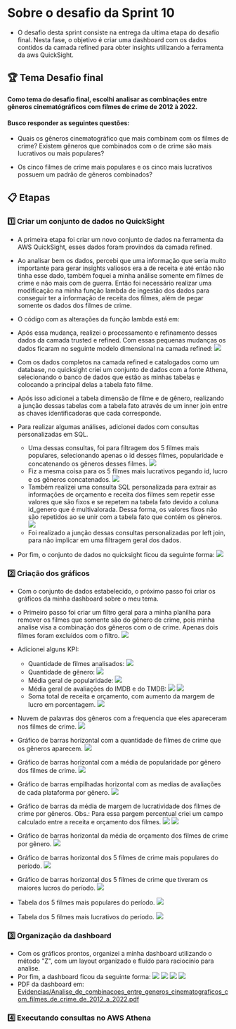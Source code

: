 # Sobre o desafio da Sprint 10
- O desafio desta sprint consiste na entrega da ultima etapa do desafio final. Nesta fase, o objetivo é criar uma dashboard com os dados contidos da camada refined para obter insights utilizando a ferramenta da aws QuickSight.
    
## 🏆 Tema Desafio final
#### Como tema do desafio final, escolhi analisar as combinações entre gêneros cinematógráficos com filmes de crime de 2012 à 2022.

#### Busco responder as seguintes questões:

- Quais os gêneros cinematográfico que mais combinam com os filmes de crime?  Existem gêneros que combinados com o de crime são mais lucrativos ou mais populares?

- Os cinco filmes de crime mais populares e os cinco mais lucrativos possuem um padrão de gêneros combinados?
    
## 📋 Etapas

### 1️⃣ Criar um conjunto de dados no QuickSight

- A primeira etapa foi criar um novo conjunto de dados na ferramenta da AWS QuickSight, esses dados foram provindos da camada refined. 
- Ao analisar bem os dados, percebi que uma informação que seria muito importante para gerar insights valiosos era a de receita e até então não tinha esse dado, também foquei a minha análise somente em filmes de crime e não mais com de guerra. Então foi necessário realizar uma modificação na minha função lambda de ingestão dos dados para conseguir ter a informação de receita dos filmes, além de pegar somente os dados dos filmes de crime. 
- O código com as alterações da função lambda está em: 
- Após essa mudança, realizei o processamento e refinamento desses dados da camada trusted e refined. Com essas pequenas mudanças os dados ficaram no seguinte modelo dimensional na camada refined:
![](Evidencias/modelo_dimensional.png)

- Com os dados completos na camada refined e catalogados como um database, no quicksight criei um conjunto de dados com a fonte Athena, selecionando o banco de dados que estão as minhas tabelas e colocando a principal delas a tabela fato filme.
- Após isso adicionei a tabela dimensão de filme e de gênero, realizando a junção dessas tabelas com a tabela fato através de um inner join entre as chaves identificadoras que cada corresponde.
- Para realizar algumas análises, adicionei dados com consultas personalizadas em SQL. 
  - Uma dessas consultas, foi para filtragem dos 5 filmes mais populares, selecionando apenas o id desses filmes, popularidade e concatenando os gêneros desses filmes.
  ![](Evidencias/print_conjunto_de_dados_consulta_personalizada_top5_filmes_populares.png)
  -  Fiz a mesma coisa para os 5 filmes mais lucrativos pegando id, lucro e os gêneros concatenados.
    ![](Evidencias/print_conjunto_de_dados_consulta_personalizada_top5_filmes_lucrativos.png)
  - Também realizei uma consulta SQL personalizada para extrair as informações de orçamento e receita dos filmes sem repetir esse valores que são fixos e se repetem na tabela fato devido a coluna id_genero que é multivalorada. Dessa forma, os valores fixos não são repetidos ao se unir com a tabela fato que contém os gêneros.
    ![](Evidencias/print_conjunto_de_dados_consulta_personalizada_top5_filmes_orcamento_receita_fixo.png)
  - Foi realizado a junção dessas consultas personalizadas por left join, para não implicar em uma filtragem geral dos dados.

- Por fim, o conjunto de dados no quicksight ficou da seguinte forma:
![](Evidencias/print_conjunto_de_dados_quicksight.png)

### 2️⃣ Criação dos gráficos
- Com o conjunto de dados estabelecido, o próximo passo foi criar os gráficos da minha dashboard sobre o meu tema.
- o Primeiro passo foi criar um filtro geral para a minha planilha para remover os filmes que somente são do gênero de crime, pois minha analise visa a combinação dos gêneros com o de crime. Apenas dois filmes foram excluidos com o filtro.
    ![](Evidencias/print_quicksight_filtro_geral.png) 

- Adicionei alguns KPI: 
   - Quantidade de filmes analisados:
  ![](Evidencias/print_quicksight_KPI_qtd_filmes.png)
    - Quantidade de gênero:
  ![](Evidencias/print_quicksight_KPI_qtd_genero.png)
    - Média geral de popularidade:
    ![](Evidencias/print_quicksight_KPI_media_popularidade.png)
    - Média geral de avaliações do IMDB e do TMDB:
    ![](Evidencias/print_quicksight_media_de_avaliacao_IMDB.png)
    ![](Evidencias/print_quicksight_media_de_avaliacao_TMDB.png)
    - Soma total de receita e orçamento, com aumento da margem de lucro em porcentagem.
    ![](Evidencias/print_quicksight_KPI_total_receita_e_orcamento.png)
- Nuvem de palavras dos gêneros com a frequencia que eles apareceram nos filmes de crime.
  ![](Evidencias/print_quicksight_nuvem_de_palavras_genero.png)
- Gráfico de barras horizontal com a quantidade de filmes de crime que os gêneros aparecem.
  ![](Evidencias/print_quicksight_grafico_barras_quantidade_filmes_crime_com_generos.png)
- Gráfico de barras horizontal com a média de popularidade por gênero dos filmes de crime.
    ![](Evidencias/print_quicksight_grafico_barras_horizontal_popularidade_media_por_genero.png)
- Gráfico de barras empilhadas horizontal com as medias de avaliações de cada plataforma por gênero.
  ![](Evidencias/print_quicksight_grafico_barras_empilhadas_media_de_avaliacoes_por_genero.png)
- Gráfico de barras da média de margem de lucratividade dos filmes de crime por gêneros. Obs.: Para essa pargem percentual criei um campo calculado entre a receita e orçamento dos filmes.
  ![](Evidencias/print_quicksight_campo_calculado_margem_percentual_de_lucro.png)
  ![](Evidencias/print_quicksight_media_percentual_de_lucratividade_por_genero.png)
- Gráfico de barras horizontal da média de orçamento dos filmes de crime por gênero.
  ![](Evidencias/print_quicksight_grafico_barras_vertical_media_orcamento_por_genero.png)
- Gráfico de barras horizontal dos 5 filmes de crime mais populares do período.
  ![](Evidencias/print_quicksight_grafico_horizontal_5_filmes_crime_mais_populares.png)
- Gráfico de barras horizontal dos 5 filmes de crime que tiveram os maiores lucros do período.
  ![](Evidencias/print_quicksight_grafico_barras_horizontal_5_filmes_mais_lucrativos.png)
- Tabela dos 5 filmes mais populares do período.
  ![](Evidencias/print_quicksight_tabela_5_filmes_mais_populares.png)
- Tabela dos 5 filmes mais lucrativos do período.
  ![](Evidencias/print_quicksight_tabela_5_filmes_mais_lucrativo.png)


### 3️⃣ Organização da dashboard

- Com os gráficos prontos, organizei a minha dashboard utilizando o método "Z", com um layout organizado e fluído para raciocínio para analise.
- Por fim, a dashboard ficou da seguinte forma:
  ![](Evidencias/dashboard_parte1.png)
  ![](Evidencias/dashboard_parte2.png)
  ![](Evidencias/dahsboard_parte3.png)
  ![](Evidencias/dashboard_parte4.png)
 - PDF da dashboard em: [Evidencias/Analise_de_combinacoes_entre_generos_cinematograficos_com_filmes_de_crime_de_2012_a_2022.pdf](Evidencias/Analise_de_combinacoes_entre_generos_cinematograficos_com_filmes_de_crime_de_2012_a_2022.pdf.pdf)
### 4️⃣ Executando consultas no AWS Athena
